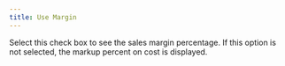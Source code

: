 ```yaml
---
title: Use Margin
---
```



Select this check box to see the sales margin percentage. If this option is not selected, the markup percent on cost is displayed.
